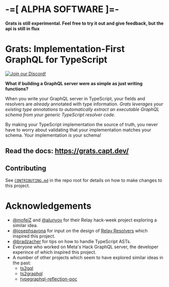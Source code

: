 # -=[ ALPHA SOFTWARE ]=-

**Grats is still experimental. Feel free to try it out and give feedback, but the api is still in flux**

# Grats: Implementation-First GraphQL for TypeScript

[![Join our Discord!](https://img.shields.io/discord/1089650710796320868?logo=discord)](https://capt.dev/grats-chat)

**What if building a GraphQL server were as simple as just writing functions?**

When you write your GraphQL server in TypeScript, your fields and resolvers
are _already_ annotated with type information. _Grats leverages your existing
type annotations to automatically extract an executable GraphQL schema from your
generic TypeScript resolver code._

By making your TypeScript implementation the source of truth, you never have to
worry about validating that your implementation matches your schema. Your
implementation _is_ your schema!

## Read the docs: https://grats.capt.dev/

## Contributing

See [`CONTRIBUTING.md`](./CONTRIBUTING.md) in the repo root for details on how to make changes to this project.

# Acknowledgements

- [@mofeiZ](https://github.com/mofeiZ) and [@alunyov](https://github/alunyov) for their Relay hack-week project exploring a similar idea.
- [@josephsavona](https://github.com/josephsavona) for input on the design of [Relay Resolvers](https://relay.dev/docs/guides/relay-resolvers/) which inspired this project.
- [@bradzacher](https://github.com/bradzacher) for tips on how to handle TypeScript ASTs.
- Everyone who worked on Meta's Hack GraphQL server, the developer experince of which inspired this project.
- A number of other projects which seem to have explored similar ideas in the past:
  - [ts2gql](https://github.com/convoyinc/ts2gql)
  - [ts2graphql](https://github.com/cevek/ts2graphql)
  - [typegraphql-reflection-poc](https://github.com/MichalLytek/typegraphql-reflection-poc)
